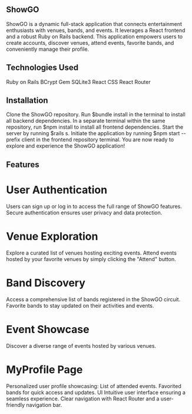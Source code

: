 
## ShowGO
ShowGO is a dynamic full-stack application that connects entertainment enthusiasts with venues, bands, and events. It leverages a React frontend and a robust Ruby on Rails backend. This application empowers users to create accounts, discover venues, attend events, favorite bands, and conveniently manage their profile.

## Technologies Used
Ruby on Rails
BCrypt Gem
SQLite3
React
CSS
React Router

## Installation
Clone the ShowGO repository.
Run $bundle install in the terminal to install all backend dependencies.
In a separate terminal within the same repository, run $npm install to install all frontend dependencies.
Start the server by running $rails s.
Initiate the application by running $npm start --prefix client in the frontend repository terminal.
You are now ready to explore and experience the ShowGO application!

## Features

# User Authentication
Users can sign up or log in to access the full range of ShowGO features.
Secure authentication ensures user privacy and data protection.

# Venue Exploration
Explore a curated list of venues hosting exciting events.
Attend events hosted by your favorite venues by simply clicking the "Attend" button.

# Band Discovery
Access a comprehensive list of bands registered in the ShowGO circuit.
Favorite bands to stay updated on their activities and events.
# Event Showcase
Discover a diverse range of events hosted by various venues.

# MyProfile Page
Personalized user profile showcasing:
List of attended events.
Favorited bands for quick access and updates.
UI
Intuitive user interface ensuring a seamless experience.
Clear navigation with React Router and a user-friendly navigation bar.

